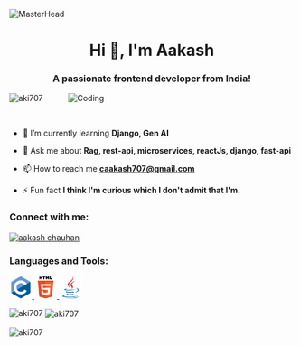 ![MasterHead](https://camo.githubusercontent.com/417e6e178a69cc045c656d083ba983a59303f099087090269c01cacc6741ef29/68747470733a2f2f7170682e66732e71756f726163646e2e6e65742f6d61696e2d71696d672d6661376234626463336232663733653734396535633263363436643461653133)
<h1 align="center">Hi 👋, I'm Aakash</h1>
<h3 align="center">A passionate frontend developer from India!</h3>
<img align="right" width = "400" src="https://cdn.dribbble.com/users/1162077/screenshots/3848914/programmer.gif" alt="Coding">


<p align="left"> <img src="https://komarev.com/ghpvc/?username=aki707&label=Profile%20views&color=0e75b6&style=flat" alt="aki707" /> </p>

<p align="left"> <a href="https://twitter.com/" target="blank"><img src="https://img.shields.io/twitter/follow/?logo=twitter&style=for-the-badge" alt="" /></a> </p>

- 🌱 I’m currently learning **Django, Gen AI**

- 💬 Ask me about **Rag, rest-api, microservices, reactJs, django, fast-api**

- 📫 How to reach me **caakash707@gmail.com**

- ⚡ Fun fact **I think I'm curious which I don't admit that I'm.**

<h3 align="left">Connect with me:</h3>
<p align="left">
<a href="https://linkedin.com/in/aakash chauhan" target="blank"><img align="center" src="https://raw.githubusercontent.com/rahuldkjain/github-profile-readme-generator/master/src/images/icons/Social/linked-in-alt.svg" alt="aakash chauhan" height="30" width="40" /></a>
<!-- <a href="https://instagram.com/aakash4513" target="blank"><img align="center" src="https://raw.githubusercontent.com/rahuldkjain/github-profile-readme-generator/master/src/images/icons/Social/instagram.svg" alt="aakash4513" height="30" width="40" /></a>
<a href="https://www.codechef.com/users/caakash707" target="blank"><img align="center" src="https://cdn.jsdelivr.net/npm/simple-icons@3.1.0/icons/codechef.svg" alt="caakash707" height="30" width="40" /></a>
<a href="https://www.hackerrank.com/caakash707" target="blank"><img align="center" src="https://raw.githubusercontent.com/rahuldkjain/github-profile-readme-generator/master/src/images/icons/Social/hackerrank.svg" alt="caakash707" height="30" width="40" /></a>
<a href="https://www.leetcode.com/caakash707" target="blank"><img align="center" src="https://raw.githubusercontent.com/rahuldkjain/github-profile-readme-generator/master/src/images/icons/Social/leet-code.svg" alt="caakash707" height="30" width="40" /></a> -->
</p>

<h3 align="left">Languages and Tools:</h3>
<p align="left"> <a href="https://www.cprogramming.com/" target="_blank" rel="noreferrer"> <img src="https://raw.githubusercontent.com/devicons/devicon/master/icons/c/c-original.svg" alt="c" width="40" height="40"/> </a> <a href="https://www.w3.org/html/" target="_blank" rel="noreferrer"> <img src="https://raw.githubusercontent.com/devicons/devicon/master/icons/html5/html5-original-wordmark.svg" alt="html5" width="40" height="40"/> </a> <a href="https://www.java.com" target="_blank" rel="noreferrer"> <img src="https://raw.githubusercontent.com/devicons/devicon/master/icons/java/java-original.svg" alt="java" width="40" height="40"/> </a> </p>

<p><img align="left" src="https://github-readme-stats.vercel.app/api/top-langs?username=aki707&show_icons=true&locale=en&layout=compact" alt="aki707" /></p>

<p>&nbsp;<img align="center" src="https://github-readme-stats.vercel.app/api?username=aki707&show_icons=true&locale=en" alt="aki707" /></p>

<p><img align="center" src="https://github-readme-streak-stats.herokuapp.com/?user=aki707&" alt="aki707" /></p>
